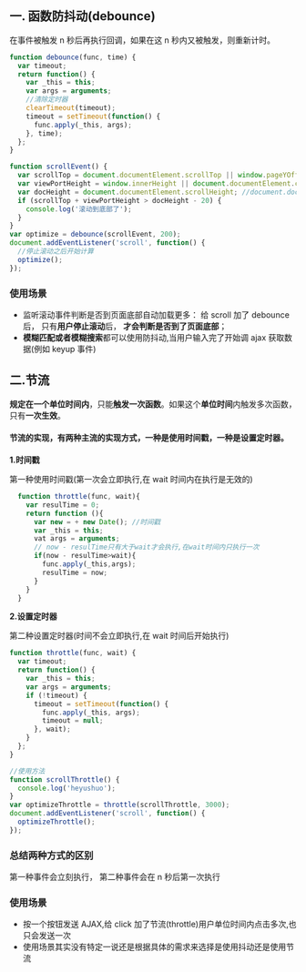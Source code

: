 ## 一. 函数防抖动(debounce)

在事件被触发 n 秒后再执行回调，如果在这 n 秒内又被触发，则重新计时。

```javascript
function debounce(func, time) {
  var timeout;
  return function() {
    var _this = this;
    var args = arguments;
    //清除定时器
    clearTimeout(timeout);
    timeout = setTimeout(function() {
      func.apply(_this, args);
    }, time);
  };
}

function scrollEvent() {
  var scrollTop = document.documentElement.scrollTop || window.pageYOffset || document.body.scrollTop; //滚动高度
  var viewPortHeight = window.innerHeight || document.documentElement.clientHeight; //可视区的高度
  var docHeight = document.documentElement.scrollHeight; //document.documentElement.offsetHeight 整个网页文档的高度
  if (scrollTop + viewPortHeight > docHeight - 20) {
    console.log('滚动到底部了');
  }
}
var optimize = debounce(scrollEvent, 200);
document.addEventListener('scroll', function() {
  //停止滚动之后开始计算
  optimize();
});
```

### 使用场景

- 监听滚动事件判断是否到页面底部自动加载更多： 给 scroll 加了 debounce 后， 只有**用户停止滚动**后， **才会判断是否到了页面底部**；
- **模糊匹配或者模糊搜索**都可以使用防抖动,当用户输入完了开始调 ajax 获取数据(例如 keyup 事件)

## 二.节流

**规定在一个单位时间内**，只能**触发一次函数**。如果这个**单位时间**内触发多次函数，只有**一次生效**。

#### 节流的实现，有两种主流的实现方式，一种是使用时间戳，一种是设置定时器。

**1.时间戳**

第一种使用时间戳(第一次会立即执行,在 wait 时间内在执行是无效的)

```javascript
  function throttle(func, wait){
    var resulTime = 0;
    return function (){
      var new = + new Date(); //时间戳
      var _this = this;
      vat args = arguments;
      // now - resulTime只有大于wait才会执行,在wait时间内只执行一次
      if(now - resulTime>wait){
        func.apply(_this,args);
        resulTime = now;
      }
    }
  }
```

**2.设置定时器**

第二种设置定时器(时间不会立即执行,在 wait 时间后开始执行)

```javascript
function throttle(func, wait) {
  var timeout;
  return function() {
    var _this = this;
    var args = arguments;
    if (!timeout) {
      timeout = setTimeout(function() {
        func.apply(_this, args);
        timeout = null;
      }, wait);
    }
  };
}
```

```javascript
//使用方法
function scrollThrottle() {
  console.log('heyushuo');
}
var optimizeThrottle = throttle(scrollThrottle, 3000);
document.addEventListener('scroll', function() {
  optimizeThrottle();
});
```

### 总结两种方式的区别

第一种事件会立刻执行， 第二种事件会在 n 秒后第一次执行

### 使用场景

- 按一个按钮发送 AJAX,给 click 加了节流(throttle)用户单位时间内点击多次,也只会发送一次
- 使用场景其实没有特定一说还是根据具体的需求来选择是使用抖动还是使用节流

